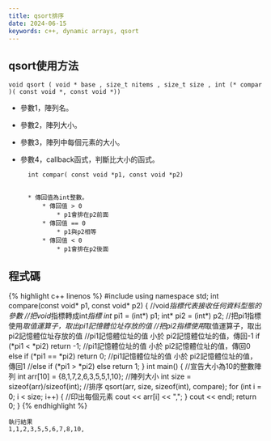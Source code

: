 ```yaml
---
title: qsort排序
date: 2024-06-15
keywords: c++, dynamic arrays, qsort
---
```


## qsort使用方法
```
void qsort ( void * base , size_t nitems , size_t size , int (* compar )( const void *, const void *))     
```

* 參數1，陣列名。
* 參數2，陣列大小。
* 參數3，陣列中每個元素的大小。
* 參數4，callback函式，判斷比大小的函式。

		
		int compar( const void *p1, const void *p2)
		

		* 傳回值為int整數。
			* 傳回值 > 0
				* p1會排在p2前面
			* 傳回值 == 0
				* p1與p2相等
			* 傳回值 < 0
				* p1會排在p2後面

## 程式碼
{% highlight c++ linenos %}
#include <iostream>
using namespace std;
int compare(const void* p1, const void* p2) {
  //void*指標代表接收任何資料型態的參數
  //把void*指標轉成int*指標
  int* pi1 = (int*) p1;
  int* pi2 = (int*) p2;
  //把pi1指標使用*取值運算子，取出pi1記憶體位址存放的值
  //把pi2指標使用*取值運算子，取出pi2記憶體位址存放的值
  //pi1記憶體位址的值 小於 pi2記憶體位址的值，傳回-1
  if (*pi1 < *pi2) return -1;
  //pi1記憶體位址的值 小於 pi2記憶體位址的值，傳回0
  else if (*pi1 == *pi2) return 0;
  //pi1記憶體位址的值 小於 pi2記憶體位址的值，傳回1
  //else if (*pi1 > *pi2)
  else return 1;
}
int main() {
  //宣告大小為10的整數陣列
  int arr[10] = {8,1,7,2,6,3,5,5,1,10};
  //陣列大小
  int size = sizeof(arr)/sizeof(int);
  //排序
  qsort(arr, size, sizeof(int), compare);
  for (int i = 0; i < size; i++) {
    //印出每個元素
    cout << arr[i] << ",";
  }
  cout << endl;
  return 0;
}
{% endhighlight %}

```
執行結果
1,1,2,3,5,5,6,7,8,10,
```